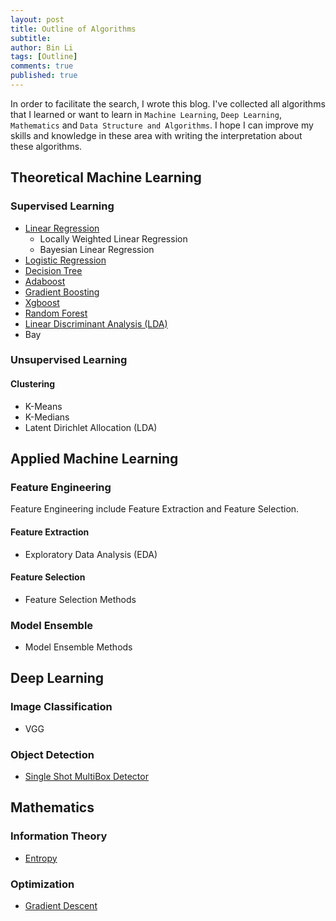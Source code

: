 ```yaml
---
layout: post
title: Outline of Algorithms
subtitle:
author: Bin Li
tags: [Outline]
comments: true
published: true
---
```


In order to facilitate the search, I wrote this blog. I've collected all algorithms that I learned or want to learn in `Machine Learning`, `Deep Learning`, `Mathematics` and `Data Structure and Algorithms`. I hope I can improve my skills and knowledge in these area with writing the interpretation about these algorithms. 

## Theoretical Machine Learning
### Supervised Learning
* [Linear Regression](https://binlidaily.github.io/2018-06-03-regression/)
    * Locally Weighted Linear Regression
    * Bayesian Linear Regression
* [Logistic Regression](https://binlidaily.github.io/2017-10-03-Logistics-Regression/)
* [Decision Tree](https://binlidaily.github.io/2018-09-11-decision-tree/)
* [Adaboost](https://binlidaily.github.io/2018-10-29-adaboost/)
* [Gradient Boosting](https://binlidaily.github.io/2018-12-05-gradient-boosting/)
* [Xgboost](https://binlidaily.github.io/2018-10-29-xgboost/)
* [Random Forest](https://binlidaily.github.io/2018-12-11-random-forest/)
* [Linear Discriminant Analysis (LDA)](https://binlidaily.github.io/2018-08-30-linear-discriminant-analysis/)
* Bay

### Unsupervised Learning
#### Clustering
* K-Means
* K-Medians
* Latent Dirichlet Allocation (LDA)

## Applied Machine Learning
### Feature Engineering
Feature Engineering include Feature Extraction and Feature Selection.
#### Feature Extraction
* Exploratory Data Analysis (EDA)

#### Feature Selection
* Feature Selection Methods

### Model Ensemble
* Model Ensemble Methods

## Deep Learning
### Image Classification
* VGG


### Object Detection
* [Single Shot MultiBox Detector](https://binlidaily.github.io/2018-09-29-single-shot-multibox-detector/)


## Mathematics
### Information Theory
* [Entropy](https://binlidaily.github.io/2018-10-23-information-theory/)

### Optimization
* [Gradient Descent](https://binlidaily.github.io/2018-04-24-gradient-descent/)